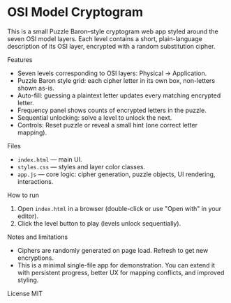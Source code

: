 # OSI Model Cryptogram

This is a small Puzzle Baron–style cryptogram web app styled around the seven OSI model layers. Each level contains a short, plain-language description of its OSI layer, encrypted with a random substitution cipher.

Features
- Seven levels corresponding to OSI layers: Physical → Application.
- Puzzle Baron style grid: each cipher letter in its own box, non-letters shown as-is.
- Auto-fill: guessing a plaintext letter updates every matching encrypted letter.
- Frequency panel shows counts of encrypted letters in the puzzle.
- Sequential unlocking: solve a level to unlock the next.
- Controls: Reset puzzle or reveal a small hint (one correct letter mapping).

Files
- `index.html` — main UI.
- `styles.css` — styles and layer color classes.
- `app.js` — core logic: cipher generation, puzzle objects, UI rendering, interactions.

How to run
1. Open `index.html` in a browser (double-click or use "Open with" in your editor).
2. Click the level button to play (levels unlock sequentially).

Notes and limitations
- Ciphers are randomly generated on page load. Refresh to get new encryptions.
- This is a minimal single-file app for demonstration. You can extend it with persistent progress, better UX for mapping conflicts, and improved styling.

License
MIT